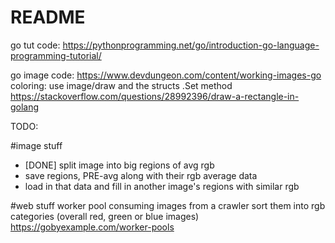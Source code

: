 

# README

go tut code:
https://pythonprogramming.net/go/introduction-go-language-programming-tutorial/

go image code:
https://www.devdungeon.com/content/working-images-go
coloring:
use image/draw and the structs .Set method
https://stackoverflow.com/questions/28992396/draw-a-rectangle-in-golang

TODO:

#image stuff
- [DONE] split image into big regions of avg rgb
- save regions, PRE-avg along with their rgb average data
- load in that data and fill in another image's regions with similar rgb


#web stuff
worker pool consuming images from a crawler
sort them into rgb categories (overall red, green or blue images)
https://gobyexample.com/worker-pools
